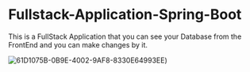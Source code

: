 # Fullstack-Application-Spring-Boot

This is a FullStack Application that you can see your Database from the FrontEnd and you can make changes by it. 

![61D1075B-0B9E-4002-9AF8-8330E64993EE](https://user-images.githubusercontent.com/98613278/185779764-07a67f62-8425-44ae-869a-ff4336686889.jpeg))
